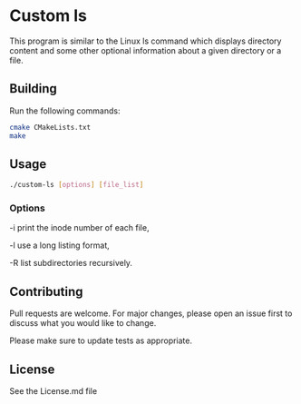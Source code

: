 # Custom ls

This program is similar to the Linux ls command which displays directory content and some other optional information about a given directory or a file.

## Building

Run the following commands:

```bash
cmake CMakeLists.txt
make
```

## Usage

```bash
./custom-ls [options] [file_list]
```

### Options

-i                         print the inode number of each file,

-l                         use a long listing format,

-R                         list subdirectories recursively.


## Contributing
Pull requests are welcome. For major changes, please open an issue first to discuss what you would like to change.

Please make sure to update tests as appropriate.

## License
See the License.md file
